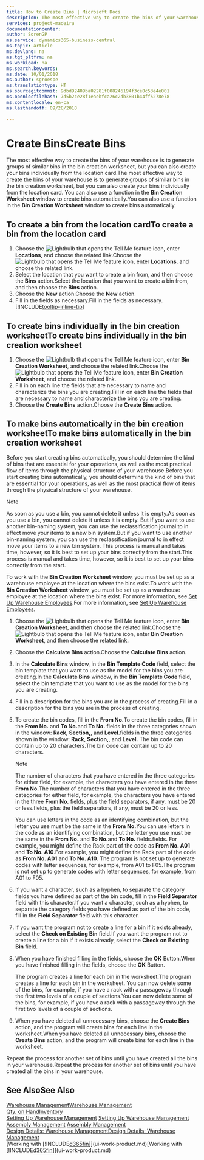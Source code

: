```yaml
---
title: How to Create Bins | Microsoft Docs
description: The most effective way to create the bins of your warehouse is to generate groups of similar bins in the bin creation worksheet, but you can also create your bins individually.
services: project-madeira
documentationcenter: 
author: SorenGP
ms.service: dynamics365-business-central
ms.topic: article
ms.devlang: na
ms.tgt_pltfrm: na
ms.workload: na
ms.search.keywords: 
ms.date: 10/01/2018
ms.author: sgroespe
ms.translationtype: HT
ms.sourcegitcommit: 9dbd92409ba02281f008246194f3ce0c53e4e001
ms.openlocfilehash: 7d5b2ce28f1eaebfca26c2db3801b44ff5278e78
ms.contentlocale: en-ca
ms.lasthandoff: 09/28/2018

---
```

# <a name="create-bins"></a><span data-ttu-id="a9ced-103">Create Bins</span><span class="sxs-lookup"><span data-stu-id="a9ced-103">Create Bins</span></span>
<span data-ttu-id="a9ced-104">The most effective way to create the bins of your warehouse is to generate groups of similar bins in the bin creation worksheet, but you can also create your bins individually from the location card.</span><span class="sxs-lookup"><span data-stu-id="a9ced-104">The most effective way to create the bins of your warehouse is to generate groups of similar bins in the bin creation worksheet, but you can also create your bins individually from the location card.</span></span> <span data-ttu-id="a9ced-105">You can also use a function in the **Bin Creation Worksheet** window to create bins automatically.</span><span class="sxs-lookup"><span data-stu-id="a9ced-105">You can also use a function in the **Bin Creation Worksheet** window to create bins automatically.</span></span>  

## <a name="to-create-a-bin-from-the-location-card"></a><span data-ttu-id="a9ced-106">To create a bin from the location card</span><span class="sxs-lookup"><span data-stu-id="a9ced-106">To create a bin from the location card</span></span>  
1.  <span data-ttu-id="a9ced-107">Choose the ![Lightbulb that opens the Tell Me feature](media/ui-search/search_small.png "Tell me what you want to do") icon, enter **Locations**, and choose the related link.</span><span class="sxs-lookup"><span data-stu-id="a9ced-107">Choose the ![Lightbulb that opens the Tell Me feature](media/ui-search/search_small.png "Tell me what you want to do") icon, enter **Locations**, and choose the related link.</span></span>  
2.  <span data-ttu-id="a9ced-108">Select the location that you want to create a bin from, and then choose the **Bins** action.</span><span class="sxs-lookup"><span data-stu-id="a9ced-108">Select the location that you want to create a bin from, and then choose the **Bins** action.</span></span>  
3. <span data-ttu-id="a9ced-109">Choose the **New** action.</span><span class="sxs-lookup"><span data-stu-id="a9ced-109">Choose the **New** action.</span></span>
4. <span data-ttu-id="a9ced-110">Fill in the fields as necessary.</span><span class="sxs-lookup"><span data-stu-id="a9ced-110">Fill in the fields as necessary.</span></span> [!INCLUDE[tooltip-inline-tip](includes/tooltip-inline-tip_md.md)]  

## <a name="to-create-bins-individually-in-the-bin-creation-worksheet"></a><span data-ttu-id="a9ced-111">To create bins individually in the bin creation worksheet</span><span class="sxs-lookup"><span data-stu-id="a9ced-111">To create bins individually in the bin creation worksheet</span></span>  
1.  <span data-ttu-id="a9ced-112">Choose the ![Lightbulb that opens the Tell Me feature](media/ui-search/search_small.png "Tell me what you want to do") icon, enter **Bin Creation Worksheet**, and choose the related link.</span><span class="sxs-lookup"><span data-stu-id="a9ced-112">Choose the ![Lightbulb that opens the Tell Me feature](media/ui-search/search_small.png "Tell me what you want to do") icon, enter **Bin Creation Worksheet**, and choose the related link.</span></span>  
2.  <span data-ttu-id="a9ced-113">Fill in on each line the fields that are necessary to name and characterize the bins you are creating.</span><span class="sxs-lookup"><span data-stu-id="a9ced-113">Fill in on each line the fields that are necessary to name and characterize the bins you are creating.</span></span>  
3.  <span data-ttu-id="a9ced-114">Choose the **Create Bins** action.</span><span class="sxs-lookup"><span data-stu-id="a9ced-114">Choose the **Create Bins** action.</span></span>  

## <a name="to-make-bins-automatically-in-the-bin-creation-worksheet"></a><span data-ttu-id="a9ced-115">To make bins automatically in the bin creation worksheet</span><span class="sxs-lookup"><span data-stu-id="a9ced-115">To make bins automatically in the bin creation worksheet</span></span>  
<span data-ttu-id="a9ced-116">Before you start creating bins automatically, you should determine the kind of bins that are essential for your operations, as well as the most practical flow of items through the physical structure of your warehouse.</span><span class="sxs-lookup"><span data-stu-id="a9ced-116">Before you start creating bins automatically, you should determine the kind of bins that are essential for your operations, as well as the most practical flow of items through the physical structure of your warehouse.</span></span>  

> [!NOTE]  
>  <span data-ttu-id="a9ced-117">As soon as you use a bin, you cannot delete it unless it is empty.</span><span class="sxs-lookup"><span data-stu-id="a9ced-117">As soon as you use a bin, you cannot delete it unless it is empty.</span></span> <span data-ttu-id="a9ced-118">But if you want to use another bin-naming system, you can use the reclassification journal to in effect move your items to a new bin system.</span><span class="sxs-lookup"><span data-stu-id="a9ced-118">But if you want to use another bin-naming system, you can use the reclassification journal to in effect move your items to a new bin system.</span></span> <span data-ttu-id="a9ced-119">This process is manual and takes time, however, so it is best to set up your bins correctly from the start.</span><span class="sxs-lookup"><span data-stu-id="a9ced-119">This process is manual and takes time, however, so it is best to set up your bins correctly from the start.</span></span>  

<span data-ttu-id="a9ced-120">To work with the **Bin Creation Worksheet** window, you must be set up as a warehouse employee at the location where the bins exist.</span><span class="sxs-lookup"><span data-stu-id="a9ced-120">To work with the **Bin Creation Worksheet** window, you must be set up as a warehouse employee at the location where the bins exist.</span></span> <span data-ttu-id="a9ced-121">For more information, see [Set Up Warehouse Employees](warehouse-how-to-set-up-warehouse-employees.md).</span><span class="sxs-lookup"><span data-stu-id="a9ced-121">For more information, see [Set Up Warehouse Employees](warehouse-how-to-set-up-warehouse-employees.md).</span></span>    

1.  <span data-ttu-id="a9ced-122">Choose the ![Lightbulb that opens the Tell Me feature](media/ui-search/search_small.png "Tell me what you want to do") icon, enter **Bin Creation Worksheet**, and then choose the related link.</span><span class="sxs-lookup"><span data-stu-id="a9ced-122">Choose the ![Lightbulb that opens the Tell Me feature](media/ui-search/search_small.png "Tell me what you want to do") icon, enter **Bin Creation Worksheet**, and then choose the related link.</span></span>  
2.  <span data-ttu-id="a9ced-123">Choose the **Calculate Bins** action.</span><span class="sxs-lookup"><span data-stu-id="a9ced-123">Choose the **Calculate Bins** action.</span></span>
3. <span data-ttu-id="a9ced-124">In the **Calculate Bins** window, in the **Bin Template Code** field, select the bin template that you want to use as the model for the bins you are creating.</span><span class="sxs-lookup"><span data-stu-id="a9ced-124">In the **Calculate Bins** window, in the **Bin Template Code** field, select the bin template that you want to use as the model for the bins you are creating.</span></span>
4.  <span data-ttu-id="a9ced-125">Fill in a description for the bins you are in the process of creating.</span><span class="sxs-lookup"><span data-stu-id="a9ced-125">Fill in a description for the bins you are in the process of creating.</span></span>  
5.  <span data-ttu-id="a9ced-126">To create the bin codes, fill in the **From No.**</span><span class="sxs-lookup"><span data-stu-id="a9ced-126">To create the bin codes, fill in the **From No.**</span></span> <span data-ttu-id="a9ced-127">and **To No.**</span><span class="sxs-lookup"><span data-stu-id="a9ced-127">and **To No.**</span></span> <span data-ttu-id="a9ced-128">fields in the three categories shown in the window: **Rack**, **Section,**, and **Level.**</span><span class="sxs-lookup"><span data-stu-id="a9ced-128">fields in the three categories shown in the window: **Rack**, **Section,**, and **Level.**</span></span> <span data-ttu-id="a9ced-129">The bin code can contain up to 20 characters.</span><span class="sxs-lookup"><span data-stu-id="a9ced-129">The bin code can contain up to 20 characters.</span></span>  

    > [!NOTE]  
    >  <span data-ttu-id="a9ced-130">The number of characters that you have entered in the three categories for either field, for example, the characters you have entered in the three **From No.**</span><span class="sxs-lookup"><span data-stu-id="a9ced-130">The number of characters that you have entered in the three categories for either field, for example, the characters you have entered in the three **From No.**</span></span> <span data-ttu-id="a9ced-131">fields, plus the field separators, if any, must be 20 or less.</span><span class="sxs-lookup"><span data-stu-id="a9ced-131">fields, plus the field separators, if any, must be 20 or less.</span></span>  

     <span data-ttu-id="a9ced-132">You can use letters in the code as an identifying combination, but the letter you use must be the same in the **From No.**</span><span class="sxs-lookup"><span data-stu-id="a9ced-132">You can use letters in the code as an identifying combination, but the letter you use must be the same in the **From No.**</span></span> <span data-ttu-id="a9ced-133">and **To No.**</span><span class="sxs-lookup"><span data-stu-id="a9ced-133">and **To No.**</span></span> <span data-ttu-id="a9ced-134">fields.</span><span class="sxs-lookup"><span data-stu-id="a9ced-134">fields.</span></span> <span data-ttu-id="a9ced-135">For example, you might define the Rack part of the code as **From No. A01** and **To No. A10**.</span><span class="sxs-lookup"><span data-stu-id="a9ced-135">For example, you might define the Rack part of the code as **From No. A01** and **To No. A10**.</span></span> <span data-ttu-id="a9ced-136">The program is not set up to generate codes with letter sequences, for example, from A01 to F05.</span><span class="sxs-lookup"><span data-stu-id="a9ced-136">The program is not set up to generate codes with letter sequences, for example, from A01 to F05.</span></span>  

6.  <span data-ttu-id="a9ced-137">If you want a character, such as a hyphen, to separate the category fields you have defined as part of the bin code, fill in the **Field Separator** field with this character.</span><span class="sxs-lookup"><span data-stu-id="a9ced-137">If you want a character, such as a hyphen, to separate the category fields you have defined as part of the bin code, fill in the **Field Separator** field with this character.</span></span>  
7.  <span data-ttu-id="a9ced-138">If you want the program not to create a line for a bin if it exists already, select the **Check on Existing Bin** field.</span><span class="sxs-lookup"><span data-stu-id="a9ced-138">If you want the program not to create a line for a bin if it exists already, select the **Check on Existing Bin** field.</span></span>  
8. <span data-ttu-id="a9ced-139">When you have finished filling in the fields, choose the **OK** Button.</span><span class="sxs-lookup"><span data-stu-id="a9ced-139">When you have finished filling in the fields, choose the **OK** Button.</span></span>

    <span data-ttu-id="a9ced-140">The program creates a line for each bin in the worksheet.</span><span class="sxs-lookup"><span data-stu-id="a9ced-140">The program creates a line for each bin in the worksheet.</span></span> <span data-ttu-id="a9ced-141">You can now delete some of the bins, for example, if you have a rack with a passageway through the first two levels of a couple of sections.</span><span class="sxs-lookup"><span data-stu-id="a9ced-141">You can now delete some of the bins, for example, if you have a rack with a passageway through the first two levels of a couple of sections.</span></span>  

9. <span data-ttu-id="a9ced-142">When you have deleted all unnecessary bins, choose the **Create Bins** action, and the program will create bins for each line in the worksheet.</span><span class="sxs-lookup"><span data-stu-id="a9ced-142">When you have deleted all unnecessary bins, choose the **Create Bins** action, and the program will create bins for each line in the worksheet.</span></span>  

<span data-ttu-id="a9ced-143">Repeat the process for another set of bins until you have created all the bins in your warehouse.</span><span class="sxs-lookup"><span data-stu-id="a9ced-143">Repeat the process for another set of bins until you have created all the bins in your warehouse.</span></span>  

## <a name="see-also"></a><span data-ttu-id="a9ced-144">See Also</span><span class="sxs-lookup"><span data-stu-id="a9ced-144">See Also</span></span>  
[<span data-ttu-id="a9ced-145">Warehouse Management</span><span class="sxs-lookup"><span data-stu-id="a9ced-145">Warehouse Management</span></span>](warehouse-manage-warehouse.md)  
[<span data-ttu-id="a9ced-146">Qty. on Hand</span><span class="sxs-lookup"><span data-stu-id="a9ced-146">Inventory</span></span>](inventory-manage-inventory.md)  
<span data-ttu-id="a9ced-147">[Setting Up Warehouse Management](warehouse-setup-warehouse.md)   </span><span class="sxs-lookup"><span data-stu-id="a9ced-147">[Setting Up Warehouse Management](warehouse-setup-warehouse.md)   </span></span>  
<span data-ttu-id="a9ced-148">[Assembly Management](assembly-assemble-items.md)  </span><span class="sxs-lookup"><span data-stu-id="a9ced-148">[Assembly Management](assembly-assemble-items.md)  </span></span>  
[<span data-ttu-id="a9ced-149">Design Details: Warehouse Management</span><span class="sxs-lookup"><span data-stu-id="a9ced-149">Design Details: Warehouse Management</span></span>](design-details-warehouse-management.md)  
<span data-ttu-id="a9ced-150">[Working with [!INCLUDE[d365fin](includes/d365fin_md.md)]](ui-work-product.md)</span><span class="sxs-lookup"><span data-stu-id="a9ced-150">[Working with [!INCLUDE[d365fin](includes/d365fin_md.md)]](ui-work-product.md)</span></span>


